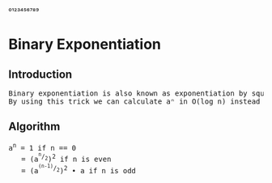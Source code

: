 ⁰¹²³⁴⁵⁶⁷⁸⁹
# Binary Exponentiation
## Introduction
<pre>
Binary exponentiation is also known as exponentiation by squaring.
By using this trick we can calculate aⁿ in O(log n) instead of O(n).
</pre>
## Algorithm
<pre>
a<sup>n</sup> = 1 if n == 0
   = (a<sup><sup>n</sup>/<sub>2</sub></sup>)<sup>2</sup> if n is even
   = (a<sup><sup>(n-1)</sup>/<sub>2</sub></sup>)<sup>2</sup> • a if n is odd
  


